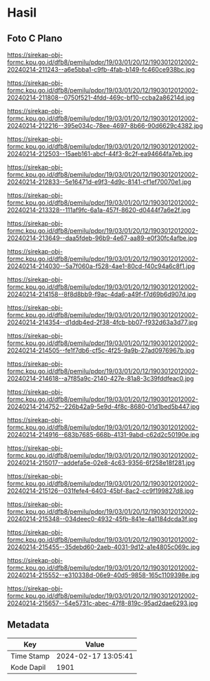 # Hasil

## Foto C Plano

https://sirekap-obj-formc.kpu.go.id/dfb8/pemilu/pdpr/19/03/01/20/12/1903012012002-20240214-211243--a6e5bba1-c9fb-4fab-b149-fc460ce938bc.jpg

https://sirekap-obj-formc.kpu.go.id/dfb8/pemilu/pdpr/19/03/01/20/12/1903012012002-20240214-211808--0750f521-4fdd-469c-bf10-ccba2a86214d.jpg

https://sirekap-obj-formc.kpu.go.id/dfb8/pemilu/pdpr/19/03/01/20/12/1903012012002-20240214-212216--395e034c-78ee-4697-8b66-90d6629c4382.jpg

https://sirekap-obj-formc.kpu.go.id/dfb8/pemilu/pdpr/19/03/01/20/12/1903012012002-20240214-212503--15aeb161-abcf-44f3-8c2f-ea94664fa7eb.jpg

https://sirekap-obj-formc.kpu.go.id/dfb8/pemilu/pdpr/19/03/01/20/12/1903012012002-20240214-212833--5e16471d-e9f3-4d9c-8141-cf1ef70070e1.jpg

https://sirekap-obj-formc.kpu.go.id/dfb8/pemilu/pdpr/19/03/01/20/12/1903012012002-20240214-213328--111af9fc-6a1a-457f-8620-d0444f7a6e2f.jpg

https://sirekap-obj-formc.kpu.go.id/dfb8/pemilu/pdpr/19/03/01/20/12/1903012012002-20240214-213649--daa5fdeb-96b9-4e67-aa89-e0f30fc4afbe.jpg

https://sirekap-obj-formc.kpu.go.id/dfb8/pemilu/pdpr/19/03/01/20/12/1903012012002-20240214-214030--5a7f060a-f528-4ae1-80cd-f40c94a6c8f1.jpg

https://sirekap-obj-formc.kpu.go.id/dfb8/pemilu/pdpr/19/03/01/20/12/1903012012002-20240214-214158--8f8d8bb9-f9ac-4da6-a49f-f7d69b6d907d.jpg

https://sirekap-obj-formc.kpu.go.id/dfb8/pemilu/pdpr/19/03/01/20/12/1903012012002-20240214-214354--d1ddb4ed-2f38-4fcb-bb07-f932d63a3d77.jpg

https://sirekap-obj-formc.kpu.go.id/dfb8/pemilu/pdpr/19/03/01/20/12/1903012012002-20240214-214505--fe1f7db6-cf5c-4f25-9a9b-27ad0976967b.jpg

https://sirekap-obj-formc.kpu.go.id/dfb8/pemilu/pdpr/19/03/01/20/12/1903012012002-20240214-214618--a7f85a9c-2140-427e-81a8-3c39fddfeac0.jpg

https://sirekap-obj-formc.kpu.go.id/dfb8/pemilu/pdpr/19/03/01/20/12/1903012012002-20240214-214752--226b42a9-5e9d-4f8c-8680-01d1bed5b447.jpg

https://sirekap-obj-formc.kpu.go.id/dfb8/pemilu/pdpr/19/03/01/20/12/1903012012002-20240214-214916--683b7685-668b-4131-9abd-c62d2c50190e.jpg

https://sirekap-obj-formc.kpu.go.id/dfb8/pemilu/pdpr/19/03/01/20/12/1903012012002-20240214-215017--addefa5e-02e8-4c63-9356-6f258e18f281.jpg

https://sirekap-obj-formc.kpu.go.id/dfb8/pemilu/pdpr/19/03/01/20/12/1903012012002-20240214-215126--031fefe4-6403-45bf-8ac2-cc9f199827d8.jpg

https://sirekap-obj-formc.kpu.go.id/dfb8/pemilu/pdpr/19/03/01/20/12/1903012012002-20240214-215348--034deec0-4932-45fb-841e-4a1184dcda3f.jpg

https://sirekap-obj-formc.kpu.go.id/dfb8/pemilu/pdpr/19/03/01/20/12/1903012012002-20240214-215455--35debd60-2aeb-4031-9d12-a1e4805c069c.jpg

https://sirekap-obj-formc.kpu.go.id/dfb8/pemilu/pdpr/19/03/01/20/12/1903012012002-20240214-215552--e310338d-06e9-40d5-9858-165c1109398e.jpg

https://sirekap-obj-formc.kpu.go.id/dfb8/pemilu/pdpr/19/03/01/20/12/1903012012002-20240214-215657--54e5731c-abec-47f8-819c-95ad2dae6293.jpg


## Metadata

| Key        | Value               |
| ---------- | ------------------- |
| Time Stamp | 2024-02-17 13:05:41 |
| Kode Dapil | 1901                |



